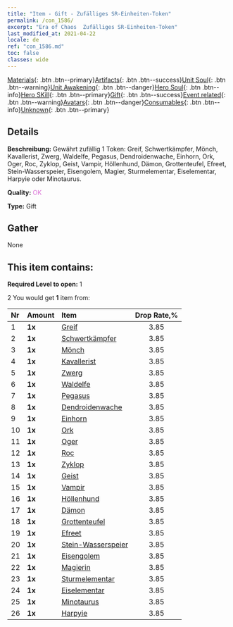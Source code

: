 ```yaml
---
title: "Item - Gift - Zufälliges SR-Einheiten-Token"
permalink: /con_1586/
excerpt: "Era of Chaos  Zufälliges SR-Einheiten-Token"
last_modified_at: 2021-04-22
locale: de
ref: "con_1586.md"
toc: false
classes: wide
---
```

 [Materials](/ItemsDE/){: .btn .btn--primary}[Artifacts](/ItemsDE/Artifacts/){: .btn .btn--success}[Unit Soul](/ItemsDE/UnitSoul/){: .btn .btn--warning}[Unit Awakening](/ItemsDE/UnitAwakening/){: .btn .btn--danger}[Hero Soul](/ItemsDE/HeroSoul/){: .btn .btn--info}[Hero SKill](/ItemsDE/HeroSkill/){: .btn .btn--primary}[Gift](/ItemsDE/Gift/){: .btn .btn--success}[Event related](/ItemsDE/Events/){: .btn .btn--warning}[Avatars](/ItemsDE/Avatars/){: .btn .btn--danger}[Consumables](/ItemsDE/Consumables/){: .btn .btn--info}[Unknown](/ItemsDE/Unknown/){: .btn .btn--primary}

## Details
 **Beschreibung:** Gewährt zufällig 1 Token: Greif, Schwertkämpfer, Mönch, Kavallerist, Zwerg, Waldelfe, Pegasus, Dendroidenwache, Einhorn, Ork, Oger, Roc, Zyklop, Geist, Vampir, Höllenhund, Dämon, Grottenteufel, Efreet, Stein-Wasserspeier, Eisengolem, Magier, Sturmelementar, Eiselementar, Harpyie oder Minotaurus.

 **Quality:** <span style="color: #DA70D6">OK</span>

 **Type:** Gift

## Gather

  None

## This item contains:

 **Required Level to open:** 1

 2 You would get **1** item  from:

  | Nr | Amount |     Item    | Drop Rate,% |
  |:---|:-------|:------------|:---------:|
  | 1 |  **1x** | [Greif](/de/Items/unt_192/) | 3.85 | 
  | 2 |  **1x** | [Schwertkämpfer](/de/Items/unt_193/) | 3.85 | 
  | 3 |  **1x** | [Mönch](/de/Items/unt_194/) | 3.85 | 
  | 4 |  **1x** | [Kavallerist](/de/Items/unt_195/) | 3.85 | 
  | 5 |  **1x** | [Zwerg](/de/Items/unt_200/) | 3.85 | 
  | 6 |  **1x** | [Waldelfe](/de/Items/unt_201/) | 3.85 | 
  | 7 |  **1x** | [Pegasus](/de/Items/unt_202/) | 3.85 | 
  | 8 |  **1x** | [Dendroidenwache](/de/Items/unt_203/) | 3.85 | 
  | 9 |  **1x** | [Einhorn](/de/Items/unt_204/) | 3.85 | 
  | 10 |  **1x** | [Ork](/de/Items/unt_219/) | 3.85 | 
  | 11 |  **1x** | [Oger](/de/Items/unt_220/) | 3.85 | 
  | 12 |  **1x** | [Roc](/de/Items/unt_221/) | 3.85 | 
  | 13 |  **1x** | [Zyklop](/de/Items/unt_222/) | 3.85 | 
  | 14 |  **1x** | [Geist](/de/Items/unt_210/) | 3.85 | 
  | 15 |  **1x** | [Vampir](/de/Items/unt_211/) | 3.85 | 
  | 16 |  **1x** | [Höllenhund](/de/Items/unt_228/) | 3.85 | 
  | 17 |  **1x** | [Dämon](/de/Items/unt_229/) | 3.85 | 
  | 18 |  **1x** | [Grottenteufel](/de/Items/unt_230/) | 3.85 | 
  | 19 |  **1x** | [Efreet](/de/Items/unt_231/) | 3.85 | 
  | 20 |  **1x** | [Stein-Wasserspeier](/de/Items/unt_236/) | 3.85 | 
  | 21 |  **1x** | [Eisengolem](/de/Items/unt_237/) | 3.85 | 
  | 22 |  **1x** | [Magierin](/de/Items/unt_238/) | 3.85 | 
  | 23 |  **1x** | [Sturmelementar](/de/Items/unt_263/) | 3.85 | 
  | 24 |  **1x** | [Eiselementar](/de/Items/unt_264/) | 3.85 | 
  | 25 |  **1x** | [Minotaurus](/de/Items/unt_248/) | 3.85 | 
  | 26 |  **1x** | [Harpyie](/de/Items/unt_245/) | 3.85 | 
